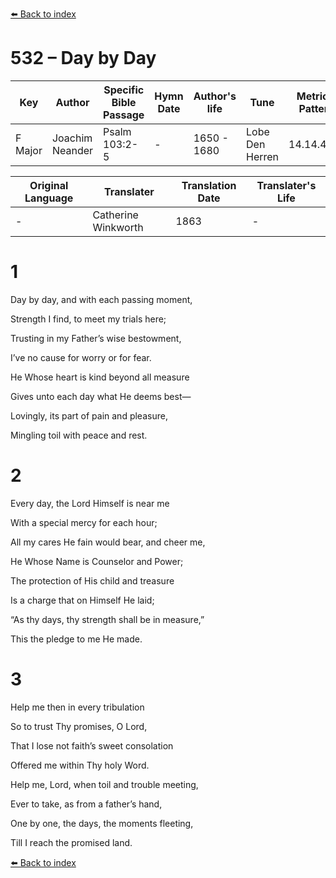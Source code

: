 [⬅️ Back to index](../README.md)

# 532 – Day by Day

Key | Author   | Specific Bible Passage     |Hymn Date |Author's life |Tune |Metrical Pattern   |Composer/Source                                                                                        
-- | --------- | ---------------------------|----------|--------------|-----|-------------------|-------------   
F Major  | Joachim Neander      | Psalm 103:2-5 | -  | 1650 - 1680 | Lobe Den Herren | 14.14.4.7.8 | Chorale Book for England, 1863 

Original Language | Translater | Translation Date   | Translater's Life     
----------------- | --------- | --------------------|-------------   
\-  | Catherine Winkworth      | 1863 | -  | 1827 - 1878 



# 1

Day by day, and with each passing moment,

Strength I find, to meet my trials here;

Trusting in my Father’s wise bestowment,

I’ve no cause for worry or for fear.

He Whose heart is kind beyond all measure

Gives unto each day what He deems best—

Lovingly, its part of pain and pleasure,

Mingling toil with peace and rest.



# 2

Every day, the Lord Himself is near me

With a special mercy for each hour;

All my cares He fain would bear, and cheer me,

He Whose Name is Counselor and Power;

The protection of His child and treasure

Is a charge that on Himself He laid;

“As thy days, thy strength shall be in measure,”

This the pledge to me He made.



# 3

Help me then in every tribulation

So to trust Thy promises, O Lord,

That I lose not faith’s sweet consolation

Offered me within Thy holy Word.

Help me, Lord, when toil and trouble meeting,

Ever to take, as from a father’s hand,

One by one, the days, the moments fleeting,

Till I reach the promised land.

[⬅️ Back to index](../README.md)
